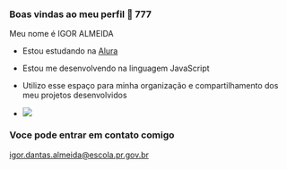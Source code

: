### Boas vindas ao meu perfil 👑 777

 Meu nome é IGOR ALMEIDA

- Estou estudando na [Alura](https://alura.com.br)

- Estou me desenvolvendo na linguagem JavaScript

- Utilizo esse espaço para minha organização e compartilhamento dos meu projetos desenvolvidos

-  ![](https://media1.tenor.com/m/Dp0E7sMMAUAAAAAC/si.gif)
  
### Voce pode entrar em contato comigo 

 igor.dantas.almeida@escola.pr.gov.br
